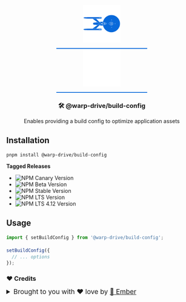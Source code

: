 <p align="center">
  <img
    class="project-logo"
    src="./NCC-1701-a-blue.svg#gh-light-mode-only"
    alt="WarpDrive"
    width="120px"
    title="WarpDrive" />
  <img
    class="project-logo"
    src="./NCC-1701-a.svg#gh-dark-mode-only"
    alt="WarpDrive"
    width="120px"
    title="WarpDrive" />
</p>

<h3 align="center">🛠️ @warp-drive/build-config</h3>
<p align="center">Enables providing a build config to optimize application assets</p>

## Installation

```cli
pnpm install @warp-drive/build-config
```

**Tagged Releases**

- ![NPM Canary Version](https://img.shields.io/npm/v/%40warp-drive/build-config/canary?label=%40canary&color=FFBF00)
- ![NPM Beta Version](https://img.shields.io/npm/v/%40warp-drive/build-config/beta?label=%40beta&color=ff00ff)
- ![NPM Stable Version](https://img.shields.io/npm/v/%40warp-drive/build-config/latest?label=%40latest&color=90EE90)
- ![NPM LTS Version](https://img.shields.io/npm/v/%40warp-drive/build-config/lts?label=%40lts&color=0096FF)
- ![NPM LTS 4.12 Version](https://img.shields.io/npm/v/%40warp-drive/build-config/lts-4-12?label=%40lts-4-12&color=bbbbbb)

## Usage

```ts
import { setBuildConfig } from '@warp-drive/build-config';

setBuildConfig({
  // ... options
});
```

### ♥️ Credits

 <details>
   <summary>Brought to you with ♥️ love by <a href="https://emberjs.com" title="EmberJS">🐹 Ember</a></summary>

  <style type="text/css">
    img.project-logo {
       padding: 0 5em 1em 5em;
       width: 100px;
       border-bottom: 2px solid #0969da;
       margin: 0 auto;
       display: block;
     }
    details > summary {
      font-size: 1.1rem;
      line-height: 1rem;
      margin-bottom: 1rem;
    }
    details {
      font-size: 1rem;
    }
    details > summary strong {
      display: inline-block;
      padding: .2rem 0;
      color: #000;
      border-bottom: 3px solid #0969da;
    }

    details > details {
      margin-left: 2rem;
    }
    details > details > summary {
      font-size: 1rem;
      line-height: 1rem;
      margin-bottom: 1rem;
    }
    details > details > summary strong {
      display: inline-block;
      padding: .2rem 0;
      color: #555;
      border-bottom: 2px solid #555;
    }
    details > details {
      font-size: .85rem;
    }

    @media (prefers-color-scheme: dark) {
      details > summary strong {
        color: #fff;
      }
    }
    @media (prefers-color-scheme: dark) {
      details > details > summary strong {
        color: #afaba0;
      border-bottom: 2px solid #afaba0;
      }
    }
  </style>
</details>
